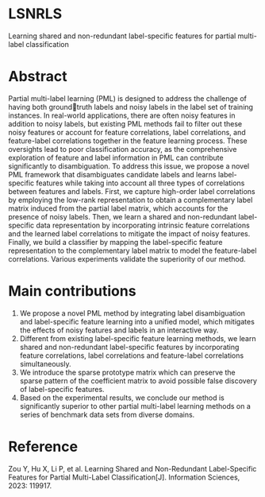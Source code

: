 # LSNRLS
Learning shared and non-redundant label-specific features for partial multi-label classification

# Abstract
  Partial multi-label learning (PML) is designed to address the challenge of having both groundtruth labels and noisy labels in the label set of training instances. In real-world applications, there are often noisy features in addition to noisy labels, but existing PML methods fail to filter out these noisy features or account for feature correlations, label correlations, and feature-label correlations together in the feature learning process. These oversights lead to poor classification accuracy, as the comprehensive exploration of feature and label information in PML can contribute significantly to disambiguation. To address this issue, we propose a novel PML framework that disambiguates candidate labels and learns label-specific features while taking into account all three types of correlations between features and labels. First, we capture high-order label correlations by employing the low-rank representation to obtain a complementary label matrix induced from the partial label matrix, which accounts for the presence of noisy labels. Then, we learn a shared and non-redundant label-specific data representation by incorporating intrinsic feature correlations and the learned label correlations to mitigate the impact of noisy features. Finally, we build a classifier by mapping the label-specific feature representation to the complementary label matrix to model the feature-label correlations. Various experiments validate the superiority of our method.


# Main contributions
1. We propose a novel PML method by integrating label disambiguation and label-specific feature learning into a unified model, which mitigates the effects of noisy features and labels in an interactive way.
2. Different from existing label-specific feature learning methods, we learn shared and non-redundant label-specific features by incorporating feature correlations, label correlations and feature-label correlations simultaneously.
3. We introduce the sparse prototype matrix which can preserve the sparse pattern of the coefficient matrix to avoid possible false discovery of label-specific features.
4. Based on the experimental results, we conclude our method is significantly superior to other partial multi-label learning methods on a series of benchmark data sets from diverse domains.
 
# Reference
 Zou Y, Hu X, Li P, et al. Learning Shared and Non-Redundant Label-Specific Features for Partial Multi-Label Classification[J]. Information Sciences, 2023: 119917.

